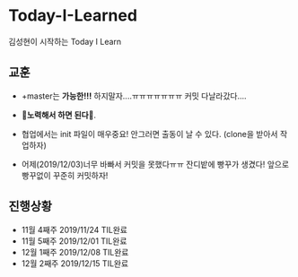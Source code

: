 # Today-I-Learned
김성현이 시작하는 Today I Learn



## 교훈

* +master는 **가능한!!!** 하지말자....ㅠㅠㅠㅠㅠㅠㅠ 커밋 다날라갔다....  
* **:black_heart:노력해서 하면 된다:black_heart:**.

* 협업에서는 init 파일이 매우중요! 안그러면 출동이 날 수 있다.  (clone을 받아서 작업하자)

* 어제(2019/12/03)너무 바빠서 커밋을 못했다ㅠㅠ 잔디밭에 빵꾸가 생겼다! 앞으로 빵꾸없이 꾸준히 커밋하자!

## 진행상황

* 11월 4째주 2019/11/24 TIL완료 
* 11월 5째주 2019/12/01 TIL완료 
* 12월 1째주 2019/12/08 TIL완료
* 12월 2째주 2019/12/15 TIL완료
